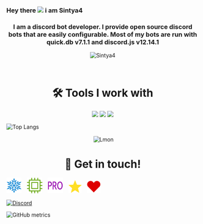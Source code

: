 ### Hey there <img src="https://media.giphy.com/media/hvRJCLFzcasrR4ia7z/giphy.gif" width="25px"> i am Sintya4
<h3 align="center">I am a discord bot developer. I provide open source discord bots that are easily configurable. Most of my bots are run with quick.db v7.1.1 and discord.js v12.14.1</h3>

<p align="center"> <img src="https://komarev.com/ghpvc/?username=Sintya4" alt="Sintya4" /> </p>

<br>

<h1 align="center">🛠️ Tools I work with</h1>

<p align="center"><img src="https://img.shields.io/badge/node.js%20-%2343853D.svg?&style=for-the-badge&logo=node.js&logoColor=white"/>   <img src="https://img.shields.io/badge/javascript%20-%23323330.svg?&style=for-the-badge&logo=javascript&logoColor=%23F7DF1E"/>      <img src ="https://img.shields.io/badge/QuickDB-%234ea94b.svg?&style=for-the-badge&logo=quickdb&logoColor=white"/></p>

![Top Langs](https://github-readme-stats.vercel.app/api/top-langs/?username=Sintya4)

<p align="center">&nbsp;<img align="center" src="https://github-readme-stats.vercel.app/api?username=Sintya4&show_icons=true" alt="Lmon" /></p>

<p align="center">

    
  </a>

</p>

<h1 align="center">🤝 Get in touch!</h1>

<p align="center">

<a href='https://archiveprogram.github.com/'><img src='https://raw.githubusercontent.com/acervenky/animated-github-badges/master/assets/acbadge.gif' width='40' height='40'></a> <a href='https://docs.github.com/en/developers'><img src='https://raw.githubusercontent.com/acervenky/animated-github-badges/master/assets/devbadge.gif' width='40' height='40'></a> <a href='https://github.com/pricing'><img src='https://raw.githubusercontent.com/acervenky/animated-github-badges/master/assets/pro.gif' width='40' height='40'></a> <a href='https://stars.github.com/'><img src='https://raw.githubusercontent.com/acervenky/animated-github-badges/master/assets/starbadge.gif' width='35' height='35'></a> <a href='https://docs.github.com/en/github/supporting-the-open-source-community-with-github-sponsors'><img src='https://raw.githubusercontent.com/acervenky/animated-github-badges/master/assets/sponsorbadge.gif' width='35' height='35'></a> 

[![Discord](http://invidget.switchblade.xyz/rZ2Qa5wWFV)](https://dsc.gg/mincoder)

![GitHub metrics](https://metrics.lecoq.io/Sintya4)  

</p>
